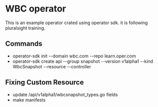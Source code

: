 # WBC operator
This is an example operator crated using operator sdk. it is following pluralsight training.

## Commands
- operator-sdk init --domain wbc.com --repo learn.oper.com
- operator-sdk create api --group snapshot --version v1alpha1 --kind WbcSnapshot --resource --controller

## Fixing Custom Resource
- update /api/v1alpha1/wbcsnapshot_types.go fields
- make manifests